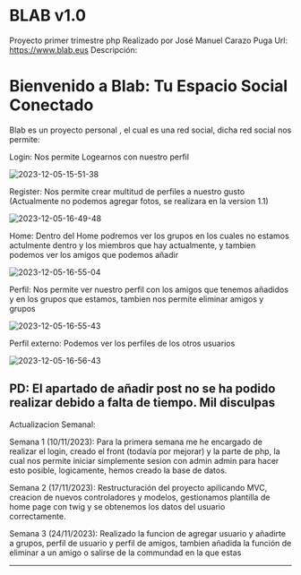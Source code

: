 # BLAB v1.0
Proyecto primer trimestre php
Realizado por José Manuel Carazo Puga
Url: https://www.blab.eus
Descripción: 

# Bienvenido a Blab: Tu Espacio Social Conectado

Blab es un proyecto personal , el cual es una red social, dicha red social nos permite:

Login:
Nos permite Logearnos con nuestro perfil

![2023-12-05-15-51-38](https://github.com/JoseCp13/BLAB/assets/72097716/d1db4c70-954b-4a04-b40a-91eb92735831)


Register:
Nos permite crear multitud de perfiles a nuestro gusto (Actualmente no podemos agregar fotos, se realizara en la version 1.1)

![2023-12-05-16-49-48](https://github.com/JoseCp13/BLAB/assets/72097716/4cd67100-7884-43ac-b7a1-e06761c5ba50)


Home:
Dentro del Home podremos ver los grupos en los cuales no estamos actulmente dentro y los miembros que hay actualmente, y tambien podemos ver los amigos que podemos añadir

![2023-12-05-16-55-04](https://github.com/JoseCp13/BLAB/assets/72097716/735a4044-868b-4d93-9ccf-27184fb1d4ec)


Perfil: 
Nos permite ver nuestro perfil con los amigos que tenemos añadidos y en los grupos que estamos, tambien nos permite eliminar amigos y grupos

![2023-12-05-16-55-43](https://github.com/JoseCp13/BLAB/assets/72097716/1c61cdee-77ab-471e-9c93-4e3848b1a11d)

Perfil externo:
Podemos ver los perfiles de los otros usuarios

![2023-12-05-16-56-43](https://github.com/JoseCp13/BLAB/assets/72097716/8ff186ea-ab78-426b-b678-ef51429d102a)




PD: El apartado de añadir post no se ha podido realizar debido a falta de tiempo. Mil disculpas
----------------------------------------------------------------------------------------------------------------------------------------------------------------------------------------------------------------
Actualizacion Semanal:

  Semana 1 (10/11/2023): Para la primera semana me he encargado de realizar el login, creado el front (todavía por mejorar) y la parte de php, la cual nos permite iniciar simplemente sesion con admin admin
  para hacer esto posible, logicamente, hemos creado la base de datos.

  Semana 2 (17/11/2023): Restructuración del proyecto apilicando MVC, creacion de nuevos controladores y modelos, gestionamos plantilla de home page con twig y se obtenemos los datos del usuario           
  correctamente.

  Semana 3 (24/11/2023): Realizado la funcion de agregar usuario y añadirte a grupos, perfil de usuario y perfil de amigos, tambien añadida la función de eliminar a un amigo o salirse de la commundad en la que estas

  ----------------------------------------------------------------------------------------------------------------------------------------------------------------------------------------------------------------


